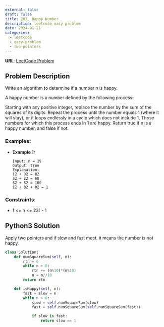 ```yaml
---
external: false
draft: false
title: 202. Happy Number
description: leetcode easy problem
date: 2024-01-21
categories:
  - leetcode
  - easy-problem
  - two-pointers
---
```


**URL**: [LeetCode Problem](https://leetcode.com/problems/happy-number/)

## Problem Description

Write an algorithm to determine if a number n is happy.

A happy number is a number defined by the following process:

Starting with any positive integer, replace the number by the sum of the squares of its digits.
Repeat the process until the number equals 1 (where it will stay), or it loops endlessly in a cycle which does not include 1.
Those numbers for which this process ends in 1 are happy.
Return true if n is a happy number, and false if not.

### Examples:

- **Example 1:**

  ```plaintext
  Input: n = 19
  Output: true
  Explanation:
  12 + 92 = 82
  82 + 22 = 68
  62 + 82 = 100
  12 + 02 + 02 = 1
  ```

### Constraints:

- 1 <= n <= 231 - 1

## Python3 Solution

Apply two pointers and if slow and fast meet, it means the number is not happy.

```python
class Solution:
    def numSquareSum(self, n):
        rtn = 0
        while n > 0:
            rtn += (n%10)*(n%10)
            n = n//10
        return rtn

    def isHappy(self, n):
        fast = slow = n
        while n > 0:
            slow = self.numSquareSum(slow)
            fast = self.numSquareSum(self.numSquareSum(fast))

            if slow is fast:
                return slow == 1
```
